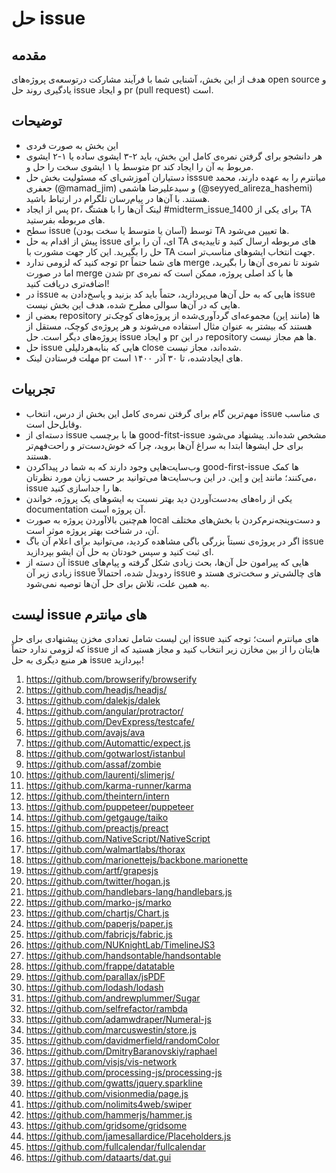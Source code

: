 # حل issue

## مقدمه
هدف از این بخش، آشنایی شما با فرآیند مشارکت درتوسعه‌ی پروژه‌های open source و یادگیری روند حل issue و ایجاد pr (pull request) است.

## توضیحات
- این بخش به صورت فردی
- هر دانشجو برای گرفتن نمره‌ی کامل این بخش، باید ۲-۳ ایشوی ساده یا ۱-۲ ایشوی متوسط یا ۱ ایشوی سخت را حل و pr مربوط به آن را ایجاد کند.
- دستیاران آموزشی‌ای که مسئولیت بخش حل isssue میانترم را به عهده دارند، محمد جعفری (@mamad_jim) و سیدعلیرضا هاشمی (@seyyed_alireza_hashemi) هستند. با آن‌ها در پیام‌رسان تلگرام در ارتباط باشید.
- پس از ایجاد pr، لینک آن‌ها را با هشتگ #midterm_issue_1400 برای یکی از TA های مربوطه بفرستید. 
- سطح issue (آسان یا متوسط یا سخت بودن) توسط TA ها تعیین می‌شود.
- پیش از اقدام به حل issue ای، آن را برای TA های مربوطه ارسال کنید و تاییدیه‌ی حل را بگیرید. این کار جهت مشورت با TA جهت انتخاب ایشوهای مناسب‌تر است.
- توجه کنید که لزومی ندارد pr های شما حتماً merge شوند تا نمره‌ی آن‌ها را بگیرید، اما در صورت merge شدن pr ها با کد اصلی پروژه، ممکن است که نمره‌ی اضافه‌تری دریافت کنید!
- در issue هایی که به حل آن‌ها می‌پردازید، حتماً باید کد بزنید و پاسخ‌دادن به issue هایی که در آن‌ها سوالی مطرح شده، هدف این بخش نیست.
-  بعضی از repository ها (مانند [این](https://github.com/thinkswell/javascript-mini-projects)) مجموعه‌ای گردآوری‌شده از پروژه‌های کوچک‌تر هستند که بیشتر به عنوان مثال استفاده می‌شوند و هر پروژه‌ی کوچک، مستقل از پروژه‌های دیگر است. حل issue و ایجاد pr در این repository ها هم مجاز نیست.
-  حل issue هایی که بنابه‌هردلیلی close شده‌اند، مجاز نیست. 
- مهلت فرستادن لینک pr های ایجادشده، تا ۳۰ آذر ۱۴۰۰ است.

## تجربیات
- مهم‌ترین گام برای گرفتن نمره‌ی کامل این بخش از درس، انتخاب issue ی مناسب وقابل‌حل است.
- دسته‌ای از issue ها با برچسب good-fitst-issue مشخص شده‌اند. پیشنهاد می‌شود برای حل ایشوها ابتدا به سراغ آن‌ها بروید، چرا که خوش‌دست‌تر و راحت‌فهم‌تر هستند.
- وب‌سایت‌هایی وجود دارند که به شما در پیداکردن good-first-issue ها کمک می‌کنند؛ مانند [این](https://goodfirstissue.dev/) و [این](https://github.com/topics/good-first-issue). در این وب‌سایت‌ها می‌توانید بر حسب زبان مورد نظرتان، issue ها را جداسازی کنید.
- یکی از راه‌های به‌دست‌آوردن دید بهتر نسبت به ایشوهای یک پروژه، خواندن documentation آن پروژه است.
- هم‌چنین بالاآوردن پروژه به صورت local و دست‌و‌پنجه‌نرم‌کردن با بخش‌های مختلف آن، در شناخت بهتر پروژه موثر است.
- اگر در پروژه‌ی نسبتاً بزرگی باگی مشاهده کردید، می‌توانید برای اعلام آن باگ issue ای ثبت کنید و سپس خودتان به حل آن ایشو بپردازید.
- آن دسته از issue هایی که پیرامون حل آن‌ها، بحث زیادی شکل گرفته و پیام‌های زیادی زیر آن issue ردوبدل شده، احتمالاً issue های چالشی‌تر و سخت‌تری هستد و به همین علت، تلاش برای حل آن‌ها توصیه نمی‌شود.

## لیست issue های میانترم
این لیست شامل تعدادی مخزن پیشنهادی برای حل issue های میانترم است؛ 
توجه کنید که لزومی ندارد حتماً issue هایتان را از بین مخازن زیر انتخاب کنید و مجاز هستید که از هر منبع دیگری به حل issue بپردازید!

1. https://github.com/browserify/browserify
2. https://github.com/headjs/headjs/
3. https://github.com/dalekjs/dalek
4. https://github.com/angular/protractor/
5. https://github.com/DevExpress/testcafe/
6. https://github.com/avajs/ava
7. https://github.com/Automattic/expect.js
8. https://github.com/gotwarlost/istanbul
9. https://github.com/assaf/zombie
10. https://github.com/laurentj/slimerjs/
11. https://github.com/karma-runner/karma
12. https://github.com/theintern/intern
13. https://github.com/puppeteer/puppeteer
14. https://github.com/getgauge/taiko
15. https://github.com/preactjs/preact
16. https://github.com/NativeScript/NativeScript
17. https://github.com/walmartlabs/thorax
18. https://github.com/marionettejs/backbone.marionette
19. https://github.com/artf/grapesjs
20. https://github.com/twitter/hogan.js
21. https://github.com/handlebars-lang/handlebars.js
22. https://github.com/marko-js/marko
23. https://github.com/chartjs/Chart.js
24. https://github.com/paperjs/paper.js
25. https://github.com/fabricjs/fabric.js
26. https://github.com/NUKnightLab/TimelineJS3
27. https://github.com/handsontable/handsontable
28. https://github.com/frappe/datatable
29. https://github.com/parallax/jsPDF
30. https://github.com/lodash/lodash
31. https://github.com/andrewplummer/Sugar
32. https://github.com/selfrefactor/rambda
33. https://github.com/adamwdraper/Numeral-js
34. https://github.com/marcuswestin/store.js
35. https://github.com/davidmerfield/randomColor
36. https://github.com/DmitryBaranovskiy/raphael
37. https://github.com/visjs/vis-network
38. https://github.com/processing-js/processing-js
39. https://github.com/gwatts/jquery.sparkline
40. https://github.com/visionmedia/page.js
41. https://github.com/nolimits4web/swiper
42. https://github.com/hammerjs/hammer.js
43. https://github.com/gridsome/gridsome
44. https://github.com/jamesallardice/Placeholders.js
45. https://github.com/fullcalendar/fullcalendar
46. https://github.com/dataarts/dat.gui
